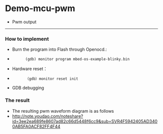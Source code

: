 # Demo-mcu-pwm

- Pwm output

***

### How to implement
- Burn the program into Flash through Openocd.:
-			(gdb) monitor program mbed-os-example-blinky.bin
- Hardware reset：
-			（gdb）monitor reset init
- GDB debugging

### The result
- The resulting pwm waveform diagram is as follows
- http://note.youdao.com/noteshare?id=3ee2ea689fe8607ad82c66d5448f6cc9&sub=SVR4F5942405AD3400AB5FA0ACF82FF4F44